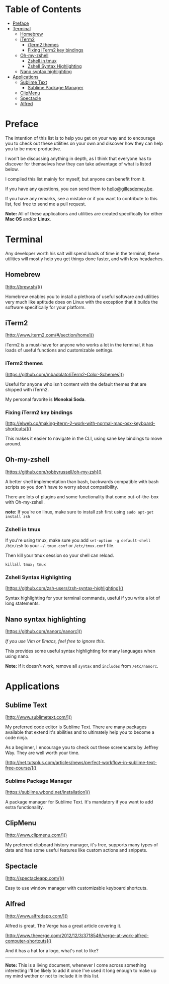 # Table of Contents
* [Preface](#preface)
* [Terminal](#terminal)
  * [Homebrew](#homebrew)
  * [iTerm2](#iterm2)
	* [iTerm2 themes](#iterm2-themes)
	* [Fixing iTerm2 key bindings](#iterm2-keybindings)
  * [Oh-my-zshell](#oh-my-zshell)
	* [Zshell in tmux](#zshell-tmux)
	* [Zshell Syntax Highlighting](#zshell-syntax)
  * [Nano syntax highlighting](#nano-syntax)
* [Applications](#applications)
	* [Sublime Text](#sublime-text)
		* [Sublime Package Manager](#sublime-package-manager)
	* [ClipMenu](#clipmenu)
	* [Spectacle](#spectacle)
	* [Alfred](#alfred)
	
# Preface<a name="preface"></a>

The intention of this list is to help you get on your way and to encourage you to check out these utilities on your own and discover how they can help you to be more productive. 

I won't be discussing anything in depth, as I think that everyone has to discover for themselves how they can take advantage of what is listed below.

I compiled this list mainly for myself, but anyone can benefit from it.

If you have any questions, you can send them to [hello@gillesdemey.be](mailto:hello@gillesdemey.be).

If you have any remarks, see a mistake or if you want to contribute to this list, feel free to send me a pull request.

**Note:** All of these applications and utilities are created specifically for either **Mac OS** and/or **Linux**.

# Terminal<a name="terminal"></a>

Any developer worth his salt will spend loads of time in the terminal, these utilities will mostly help you get things done faster, and with less headaches.

## Homebrew<a name="homebrew"></a>
[http://brew.sh/]()

Homebrew enables you to install a plethora of useful software and utilities very much like aptitude does on Linux with the exception that it builds the software specifically for your platform.

## iTerm2<a name="iterm2"></a>
[http://www.iterm2.com/#/section/home]()

iTerm2 is a must-have for anyone who works a lot in the terminal, it has loads of useful functions and customizable settings.

### iTerm2 themes<a name="iterm2-themes"></a>
[https://github.com/mbadolato/iTerm2-Color-Schemes]()

Useful for anyone who isn't content with the default themes that are shipped with iTerm2.

My personal favorite is **Monokai Soda**.

### Fixing iTerm2 key bindings<a name="iterm2-keybindings"></a>
[http://elweb.co/making-iterm-2-work-with-normal-mac-osx-keyboard-shortcuts/]()

This makes it easier to navigate in the CLI, using sane key bindings to move around.

## Oh-my-zshell<a name="oh-my-zshell"></a>
[https://github.com/robbyrussell/oh-my-zsh]()

A better shell implementation than bash, backwards compatible with bash scripts so you don't have to worry about compatibility. 

There are lots of plugins and some functionality that come out-of-the-box with Oh-my-zshell.

**note:** If you're on linux, make sure to install zsh first using `sudo apt-get install zsh`

### Zshell in tmux<a name="zshell-tmux"></a>

If you're using tmux, make sure you add `set-option -g default-shell /bin/zsh` to your `~/.tmux.conf` or `/etc/tmux.conf` file.

Then kill your tmux session so your shell can reload.

`killall tmux; tmux`

### Zshell Syntax Highlighting<a name="zshell-syntax"></a>
[https://github.com/zsh-users/zsh-syntax-highlighting]()

Syntax highlighting for your terminal commands, useful if you write a lot of long statements.

## Nano syntax highlighting<a name="nano-syntax"></a>
[https://github.com/nanorc/nanorc]()

*If you use Vim or Emacs, feel free to ignore this.*

This provides some useful syntax highlighting for many languages when using nano.

**Note:** If it doesn't work, remove all `syntax` and `includes` from `/etc/nanorc`.

# Applications<a name="application"></a>

## Sublime Text<a name="sublime-text"></a>
[http://www.sublimetext.com/]()

My preferred code editor is Sublime Text. There are many packages available that extend it's abilities and to ultimately help you to become a code ninja.

As a beginner, I encourage you to check out these screencasts by Jeffrey Way. They are well worth your time.

[http://net.tutsplus.com/articles/news/perfect-workflow-in-sublime-text-free-course/]()

### Sublime Package Manager<a name="sublime-package-manager"></a>
[https://sublime.wbond.net/installation]()

A package manager for Sublime Text. It's mandatory if you want to add extra functionality.

## ClipMenu<a name="clipmenu"></a>
[http://www.clipmenu.com/]()

My preferred clipboard history manager, it's free, supports many types of data and has some useful features like custom actions and snippets.

## Spectacle<a name="spectacle"></a>
[http://spectacleapp.com/]()

Easy to use window manager with customizable keyboard shortcuts.

## Alfred<a name="alfred"></a>
[http://www.alfredapp.com/]()

Alfred is great, The Verge has a great article covering it.

[http://www.theverge.com/2012/12/3/3718546/verge-at-work-alfred-computer-shortcuts]()

And it has a hat for a logo, what's not to like?

---

**Note:** This is a living document, whenever I come across something interesting I'll be likely to add it once I've used it long enough to make up my mind wether or not to include it in this list.
